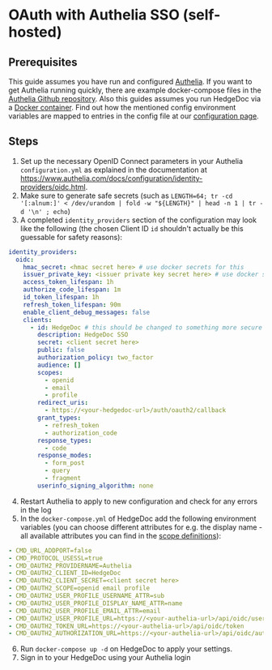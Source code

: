 # OAuth with Authelia SSO (self-hosted)

## Prerequisites

This guide assumes you have run and configured [Authelia](https://www.authelia.com/). If you want to get Authelia running quickly, there are example docker-compose files in the [Authelia Github repository](https://github.com/authelia/authelia/tree/master/examples/compose).
Also this guides assumes you run HedgeDoc via a [Docker container](../../setup/docker.md). Find out how the mentioned config environment variables are mapped to entries in the config file at our [configuration page](../../configuration.md).

## Steps

1. Set up the necessary OpenID Connect parameters in your Authelia `configuration.yml` as explained in the documentation at <https://www.authelia.com/docs/configuration/identity-providers/oidc.html>.
2. Make sure to generate safe secrets (such as `LENGTH=64; tr -cd '[:alnum:]' < /dev/urandom | fold -w "${LENGTH}" | head -n 1 | tr -d '\n' ; echo`)
3. A completed `identity_providers` section of the configuration may look like the following (the chosen Client ID `id` shouldn't actually be this guessable for safety reasons):

```yaml
identity_providers:
  oidc:
    hmac_secret: <hmac secret here> # use docker secrets for this
    issuer_private_key: <issuer private key secret here> # use docker secrets for this
    access_token_lifespan: 1h
    authorize_code_lifespan: 1m
    id_token_lifespan: 1h
    refresh_token_lifespan: 90m
    enable_client_debug_messages: false
    clients:
      - id: HedgeDoc # this should be changed to something more secure
        description: HedgeDoc SSO
        secret: <client secret here>
        public: false
        authorization_policy: two_factor
        audience: []
        scopes:
          - openid
          - email
          - profile
        redirect_uris:
          - https://<your-hedgedoc-url>/auth/oauth2/callback
        grant_types:
          - refresh_token
          - authorization_code
        response_types:
          - code
        response_modes:
          - form_post
          - query
          - fragment
        userinfo_signing_algorithm: none
```

4. Restart Authelia to apply to new configuration and check for any errors in the log
5. In the `docker-compose.yml` of HedgeDoc add the following environment variables (you can choose different attributes for e.g. the display name - all available attributes you can find in the [scope definitions](https://www.authelia.com/docs/configuration/identity-providers/oidc.html#scope-definitions)):

```yaml
- CMD_URL_ADDPORT=false
- CMD_PROTOCOL_USESSL=true
- CMD_OAUTH2_PROVIDERNAME=Authelia
- CMD_OAUTH2_CLIENT_ID=HedgeDoc
- CMD_OAUTH2_CLIENT_SECRET=<client secret here>
- CMD_OAUTH2_SCOPE=openid email profile
- CMD_OAUTH2_USER_PROFILE_USERNAME_ATTR=sub
- CMD_OAUTH2_USER_PROFILE_DISPLAY_NAME_ATTR=name
- CMD_OAUTH2_USER_PROFILE_EMAIL_ATTR=email
- CMD_OAUTH2_USER_PROFILE_URL=https://<your-authelia-url>/api/oidc/userinfo
- CMD_OAUTH2_TOKEN_URL=https://<your-authelia-url>/api/oidc/token
- CMD_OAUTH2_AUTHORIZATION_URL=https://<your-authelia-url>/api/oidc/authorize
```

6. Run `docker-compose up -d` on HedgeDoc to apply your settings.
7. Sign in to your HedgeDoc using your Authelia login
